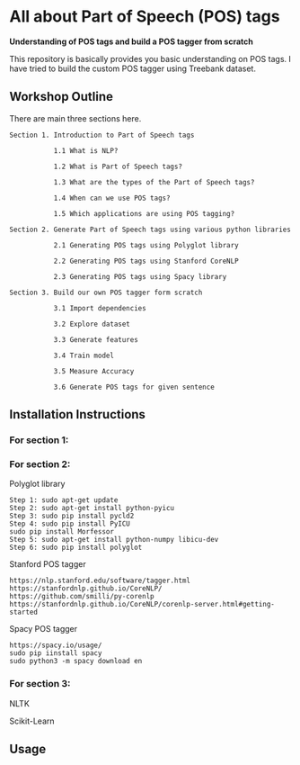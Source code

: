 # All about Part of Speech (POS) tags

**Understanding of POS tags and build a POS tagger from scratch**

This repository is basically provides you basic understanding on POS tags. I have tried to build the custom POS tagger using Treebank dataset.

## Workshop Outline

There are main three sections here.

    Section 1. Introduction to Part of Speech tags
    
               1.1 What is NLP?
       
               1.2 What is Part of Speech tags?
       
               1.3 What are the types of the Part of Speech tags?
       
               1.4 When can we use POS tags?
       
               1.5 Which applications are using POS tagging? 
       
    Section 2. Generate Part of Speech tags using various python libraries
       
               2.1 Generating POS tags using Polyglot library
       
               2.2 Generating POS tags using Stanford CoreNLP 
       
               2.3 Generating POS tags using Spacy library
    
    Section 3. Build our own POS tagger form scratch
       
               3.1 Import dependencies
       
               3.2 Explore dataset
       
               3.3 Generate features
       
               3.4 Train model
       
               3.5 Measure Accuracy
       
               3.6 Generate POS tags for given sentence
       

## Installation Instructions

### For section 1:


### For section 2: 
Polyglot library

    Step 1: sudo apt-get update
    Step 2: sudo apt-get install python-pyicu
    Step 3: sudo pip install pycld2
    Step 4: sudo pip install PyICU
    sudo pip install Morfessor
    Step 5: sudo apt-get install python-numpy libicu-dev
    Step 6: sudo pip install polyglot

Stanford POS tagger

    https://nlp.stanford.edu/software/tagger.html
    https://stanfordnlp.github.io/CoreNLP/
    https://github.com/smilli/py-corenlp
    https://stanfordnlp.github.io/CoreNLP/corenlp-server.html#getting-started

Spacy POS tagger

    https://spacy.io/usage/
    sudo pip iinstall spacy
    sudo python3 -m spacy download en



### For section 3: 


NLTK


Scikit-Learn

## Usage




